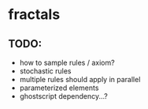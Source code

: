 # fractals

## TODO:
* how to sample rules / axiom?
* stochastic rules
* multiple rules should apply in parallel
* parameterized elements
* ghostscript dependency...?
